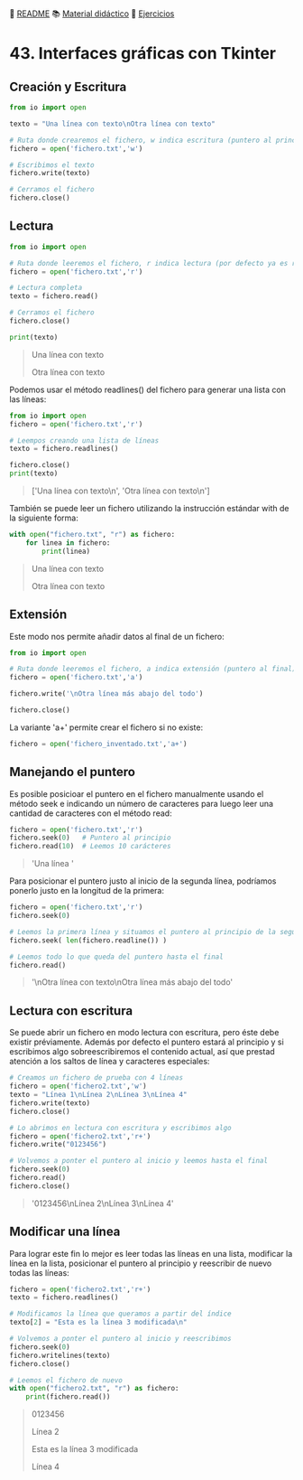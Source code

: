 :page_with_curl: [README](../README.md) :books: [Material didáctico](/documentation/indicedocu.md) :pencil: [Ejercicios](/tests/indicetests.md)


# 43. Interfaces gráficas con Tkinter
## Creación y Escritura

````python
from io import open

texto = "Una línea con texto\nOtra línea con texto"

# Ruta donde crearemos el fichero, w indica escritura (puntero al principio)
fichero = open('fichero.txt','w')  

# Escribimos el texto
fichero.write(texto) 

# Cerramos el fichero
fichero.close()
````

## Lectura
````python
from io import open

# Ruta donde leeremos el fichero, r indica lectura (por defecto ya es r)
fichero = open('fichero.txt','r')  

# Lectura completa
texto = fichero.read() 

# Cerramos el fichero
fichero.close()  

print(texto)
````

>Una línea con texto
>
>Otra línea con texto

Podemos usar el método readlines() del fichero para generar una lista con las líneas:
````python
from io import open
fichero = open('fichero.txt','r')

# Leempos creando una lista de líneas
texto = fichero.readlines()

fichero.close()
print(texto)
````

> ['Una línea con texto\n', 'Otra línea con texto\n']

También se puede leer un fichero utilizando la instrucción estándar with de la siguiente forma:

````python
with open("fichero.txt", "r") as fichero:
    for linea in fichero:
        print(linea)
````
>Una línea con texto
>
>Otra línea con texto

## Extensión
Este modo nos permite añadir datos al final de un fichero:

````python
from io import open

# Ruta donde leeremos el fichero, a indica extensión (puntero al final)
fichero = open('fichero.txt','a')  

fichero.write('\nOtra línea más abajo del todo')

fichero.close()
````

La variante 'a+' permite crear el fichero si no existe:
````python
fichero = open('fichero_inventado.txt','a+')
````

## Manejando el puntero
Es posible posicioar el puntero en el fichero manualmente usando el método seek e indicando un número de caracteres para luego leer una cantidad de caracteres con el método read:

````python
fichero = open('fichero.txt','r')
fichero.seek(0)   # Puntero al principio
fichero.read(10)  # Leemos 10 carácteres
````
> 'Una línea '

Para posicionar el puntero justo al inicio de la segunda línea, podríamos ponerlo justo en la longitud de la primera:

````python
fichero = open('fichero.txt','r')
fichero.seek(0)

# Leemos la primera línea y situamos el puntero al principio de la segunda
fichero.seek( len(fichero.readline()) )

# Leemos todo lo que queda del puntero hasta el final
fichero.read()
````
> '\nOtra línea con texto\nOtra línea más abajo del todo'


## Lectura con escritura

Se puede abrir un fichero en modo lectura con escritura, pero éste debe existir préviamente. Además por defecto el puntero estará al principio y si escribimos algo sobreescribiremos el contenido actual, así que prestad atención a los saltos de línea y caracteres especiales:

````python
# Creamos un fichero de prueba con 4 líneas
fichero = open('fichero2.txt','w')
texto = "Línea 1\nLínea 2\nLínea 3\nLínea 4"
fichero.write(texto)
fichero.close()

# Lo abrimos en lectura con escritura y escribimos algo
fichero = open('fichero2.txt','r+')
fichero.write("0123456")

# Volvemos a ponter el puntero al inicio y leemos hasta el final
fichero.seek(0)
fichero.read()
fichero.close()
````

> '0123456\nLínea 2\nLínea 3\nLínea 4'

## Modificar una línea

Para lograr este fin lo mejor es leer todas las líneas en una lista, modificar la línea en la lista, posicionar el puntero al principio y reescribir de nuevo todas las líneas:

````python
fichero = open('fichero2.txt','r+')
texto = fichero.readlines()

# Modificamos la línea que queramos a partir del índice
texto[2] = "Esta es la línea 3 modificada\n"

# Volvemos a ponter el puntero al inicio y reescribimos
fichero.seek(0)
fichero.writelines(texto)
fichero.close()

# Leemos el fichero de nuevo
with open("fichero2.txt", "r") as fichero:
    print(fichero.read())
````

>0123456
>
>Línea 2
>
>Esta es la línea 3 modificada
>
>Línea 4